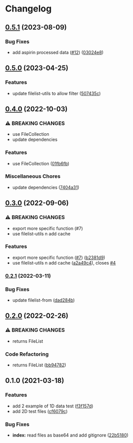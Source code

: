 # Changelog

## [0.5.1](https://github.com/cheminfo/bruker-data-test/compare/v0.5.0...v0.5.1) (2023-08-09)


### Bug Fixes

* add aspirin processed data ([#12](https://github.com/cheminfo/bruker-data-test/issues/12)) ([03024e8](https://github.com/cheminfo/bruker-data-test/commit/03024e8efad8531087a8ae77d3704171152881b6))

## [0.5.0](https://github.com/cheminfo/bruker-data-test/compare/v0.4.0...v0.5.0) (2023-04-25)


### Features

* update filelist-utils to allow filter ([507435c](https://github.com/cheminfo/bruker-data-test/commit/507435c9b9f09d9bd7174bdc344d1d7baaadc813))

## [0.4.0](https://www.github.com/cheminfo/bruker-data-test/compare/v0.3.0...v0.4.0) (2022-10-03)


### ⚠ BREAKING CHANGES

* use FileCollection
* update dependencies

### Features

* use FileCollection ([01fb6fb](https://www.github.com/cheminfo/bruker-data-test/commit/01fb6fb0651d8b326b8024f8329c62187969fc6a))


### Miscellaneous Chores

* update dependencies ([7404a31](https://www.github.com/cheminfo/bruker-data-test/commit/7404a317fcb3a1ecd335c0c3915d5cd3ff3fbd5b))

## [0.3.0](https://www.github.com/cheminfo/bruker-data-test/compare/v0.2.1...v0.3.0) (2022-09-06)


### ⚠ BREAKING CHANGES

* export more specific function (#7)
* use filelist-utils n add cache

### Features

* export more specific function ([#7](https://www.github.com/cheminfo/bruker-data-test/issues/7)) ([b2381d9](https://www.github.com/cheminfo/bruker-data-test/commit/b2381d92ab473bbff84cea6046022df39d7c6928))
* use filelist-utils n add cache ([a2a49c4](https://www.github.com/cheminfo/bruker-data-test/commit/a2a49c41a8730677ba6118d039964495a7a70af7)), closes [#4](https://www.github.com/cheminfo/bruker-data-test/issues/4)

### [0.2.1](https://www.github.com/cheminfo/bruker-data-test/compare/v0.2.0...v0.2.1) (2022-03-11)


### Bug Fixes

* update filelist-from ([dad284b](https://www.github.com/cheminfo/bruker-data-test/commit/dad284bb62367b1d57ca85d7b0a1ed4741a31c4e))

## [0.2.0](https://www.github.com/cheminfo/bruker-data-test/compare/v0.1.0...v0.2.0) (2022-02-26)


### ⚠ BREAKING CHANGES

* returns FileList

### Code Refactoring

* returns FileList ([bb94782](https://www.github.com/cheminfo/bruker-data-test/commit/bb9478262aa3513b64b661ddb2f2697ad86463e6))

## 0.1.0 (2021-03-18)


### Features

* add 2 example of 1D data test ([f3f157d](https://github.com/cheminfo/bruker-data-test/commit/f3f157d2b277c06b31357acc5460b8db807da5cc))
* add 2D test files ([cf6079c](https://github.com/cheminfo/bruker-data-test/commit/cf6079cbba29893784e77023be0dc7a4012133b5))


### Bug Fixes

* **index:** read files as base64 and add gitignore ([22b5180](https://github.com/cheminfo/bruker-data-test/commit/22b5180744f2d0ebff91dd996204039606efb657))
